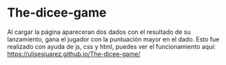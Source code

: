 # The-dicee-game
Al cargar la página apareceran dos dados con el resultado de su lanzamiento, gana el jugador con la puntuación mayor en el dado.
Esto fue realizado con ayuda de js, css y html, puedes ver el funcionamiento aquí: https://ulisesjuarez.github.io/The-dicee-game/
